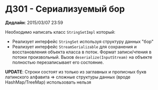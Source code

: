 # ДЗ01 - Сериализуемый бор

**Дедлайн**: 2015/03/07 23:59

Необходимо написать класс `StringSetImpl` который:

- Реализует интерфейс `StringSet` используя структуру данных "бор"
- Реализует интерфейс `StreamSerializable` для сохранения и восстановления объекта класса в поток. Формат записи/чтения в потоки произвольный. Вызов `deserialize(InputStream)` на объекте полностью перезаписывает его состояние.

**UPDATE**: Строки состоят из только из заглавных и прописных букв латинского алфавита => сложные структуры данных (вроде HashMap/TreeMap) использовать нельзя

